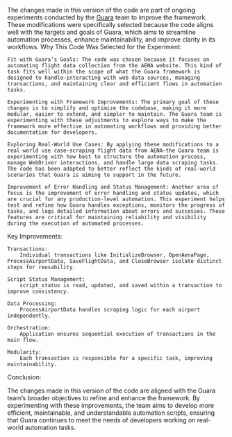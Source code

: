 The changes made in this version of the code are part of ongoing experiments conducted by the [Guara](https://github.com/douglasdcm/guara) team to improve the framework. These modifications were specifically selected because the code aligns well with the targets and goals of Guara, which aims to streamline automation processes, enhance maintainability, and improve clarity in its workflows.
Why This Code Was Selected for the Experiment:

    Fit with Guara’s Goals: The code was chosen because it focuses on automating flight data collection from the AENA website. This kind of task fits well within the scope of what the Guara framework is designed to handle—interacting with web data sources, managing transactions, and maintaining clear and efficient flows in automation tasks.

    Experimenting with Framework Improvements: The primary goal of these changes is to simplify and optimize the codebase, making it more modular, easier to extend, and simpler to maintain. The Guara team is experimenting with these adjustments to explore ways to make the framework more effective in automating workflows and providing better documentation for developers.

    Exploring Real-World Use Cases: By applying these modifications to a real-world use case—scraping flight data from AENA—the Guara team is experimenting with how best to structure the automation process, manage WebDriver interactions, and handle large data scraping tasks. The code has been adapted to better reflect the kinds of real-world scenarios that Guara is aiming to support in the future.

    Improvement of Error Handling and Status Management: Another area of focus is the improvement of error handling and status updates, which are crucial for any production-level automation. This experiment helps test and refine how Guara handles exceptions, monitors the progress of tasks, and logs detailed information about errors and successes. These features are critical for maintaining reliability and visibility during the execution of automated processes.


Key Improvements:

    Transactions:
        Individual transactions like InitializeBrowser, OpenAenaPage, ProcessAirportData, SaveFlightData, and CloseBrowser isolate distinct steps for reusability.

    Script Status Management:
        script_status is read, updated, and saved within a transaction to improve consistency.

    Data Processing:
        ProcessAirportData handles scraping logic for each airport independently.

    Orchestration:
        Application ensures sequential execution of transactions in the main flow.

    Modularity:
        Each transaction is responsible for a specific task, improving maintainability.

Conclusion:

The changes made in this version of the code are aligned with the Guara team’s broader objectives to refine and enhance the framework. By experimenting with these improvements, the team aims to develop more efficient, maintainable, and understandable automation scripts, ensuring that Guara continues to meet the needs of developers working on real-world automation tasks.